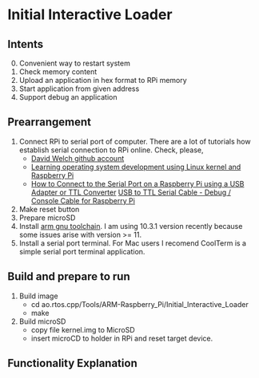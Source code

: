 # Initial Interactive Loader

## Intents
 0. Convenient way to restart system
 1. Check memory content
 2. Upload an application in hex format to RPi memory
 3. Start application from given address
 4. Support debug an application

## Prearrangement
 1. Connect RPi to serial port of computer. There are a lot of tutorials how establish serial connection to RPi online.
  Check, please, 
      - [David Welch github account](https://github.com/dwelch67/raspberrypi)
      - [Learning operating system development using Linux kernel and Raspberry Pi](https://github.com/s-matyukevich/raspberry-pi-os/tree/master)
      - [How to Connect to the Serial Port on a Raspberry Pi using a USB Adapter or TTL Converter](https://practicingelectronics.wordpress.com/2018/04/22/serial-port-for-a-raspberry-pi-using-a-usb-to-serial-adapter/)
  [USB to TTL Serial Cable - Debug / Console Cable for Raspberry Pi](https://www.adafruit.com/product/954)
 2. Make reset button
 3. Prepare microSD
 4. Install [arm gnu toolchain](https://developer.arm.com/downloads/-/arm-gnu-toolchain-downloads). I am using 10.3.1 version recently because some issues arise with version >= 11.
 5. Install a serial port terminal. For Mac users I recomend CoolTerm is a simple serial port terminal application.
 
## Build and prepare to run
 1. Build image
     - cd ao.rtos.cpp/Tools/ARM-Raspberry_Pi/Initial_Interactive_Loader
     - make
  2. Build microSD
     - copy file kernel.img to MicroSD
     - insert microCD to holder in RPi and reset target device.

## Functionality Explanation 